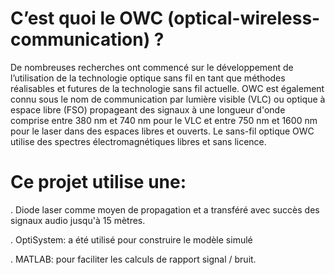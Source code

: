 # C’est quoi le OWC (optical-wireless-communication) ? 
De nombreuses recherches ont commencé sur le développement de l’utilisation de la technologie optique sans fil en tant que méthodes réalisables et futures de la technologie sans fil actuelle.
OWC est également connu sous le nom de communication par lumière visible (VLC) ou optique à espace libre (FSO) propageant des signaux à une longueur d'onde comprise entre 380 nm et 740 nm pour le VLC et entre 750 nm et 1600 nm pour le laser dans des espaces libres et ouverts.
Le sans-fil optique OWC utilise des spectres électromagnétiques libres et sans licence.

# Ce projet utilise une:

   . Diode laser comme moyen de propagation et a transféré avec succès des signaux audio jusqu'à 15 mètres.

   . OptiSystem: a été utilisé pour construire le modèle simulé 

   . MATLAB: pour faciliter les calculs de rapport signal / bruit.

